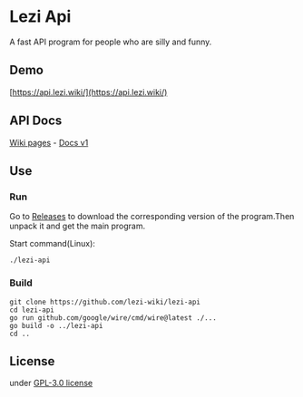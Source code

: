 # Lezi Api

A fast API program for people who are silly and funny.

## Demo

[https://api.lezi.wiki/](https://api.lezi.wiki/)

## API Docs

[Wiki pages](https://github.com/lezi-wiki/lezi-api/wiki) - [Docs v1](https://github.com/lezi-wiki/lezi-api/wiki/LeziAPI-Docs-v1)

## Use

### Run

Go to [Releases](https://github.com/lezi-wiki/lezi-api/releases) to download the corresponding version of the program.Then unpack it and get the main program.

Start command(Linux):

```shell
./lezi-api
```

### Build

```shell
git clone https://github.com/lezi-wiki/lezi-api
cd lezi-api
go run github.com/google/wire/cmd/wire@latest ./...
go build -o ../lezi-api
cd ..
```

## License

under [GPL-3.0 license](https://github.com/lezi-wiki/lezi-api/blob/master/LICENSE)

